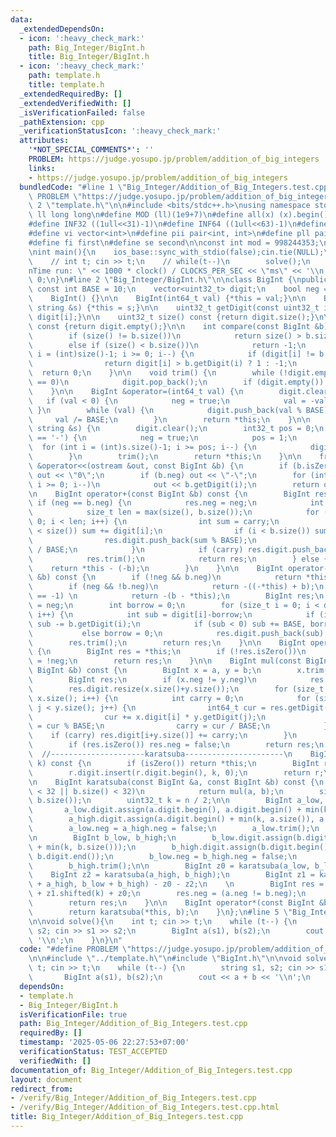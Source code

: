 ```yaml
---
data:
  _extendedDependsOn:
  - icon: ':heavy_check_mark:'
    path: Big_Integer/BigInt.h
    title: Big_Integer/BigInt.h
  - icon: ':heavy_check_mark:'
    path: template.h
    title: template.h
  _extendedRequiredBy: []
  _extendedVerifiedWith: []
  _isVerificationFailed: false
  _pathExtension: cpp
  _verificationStatusIcon: ':heavy_check_mark:'
  attributes:
    '*NOT_SPECIAL_COMMENTS*': ''
    PROBLEM: https://judge.yosupo.jp/problem/addition_of_big_integers
    links:
    - https://judge.yosupo.jp/problem/addition_of_big_integers
  bundledCode: "#line 1 \"Big_Integer/Addition_of_Big_Integers.test.cpp\"\n#define\
    \ PROBLEM \"https://judge.yosupo.jp/problem/addition_of_big_integers\"\n\n#line\
    \ 2 \"template.h\"\n\n#include <bits/stdc++.h>\nusing namespace std;\n \n#define\
    \ ll long long\n#define MOD (ll)(1e9+7)\n#define all(x) (x).begin(),(x).end()\n\
    #define INF32 ((1ull<<31)-1)\n#define INF64 ((1ull<<63)-1)\n#define inf (ll)1e18\n\
    #define vi vector<int>\n#define pii pair<int, int>\n#define pll pair<ll, ll>\n\
    #define fi first\n#define se second\n\nconst int mod = 998244353;\n\nvoid solve();\n\
    \nint main(){\n    ios_base::sync_with_stdio(false);cin.tie(NULL);\n    // cin.exceptions(cin.failbit);\n\
    \    // int t; cin >> t;\n    // while(t--)\n        solve();\n    cerr << \"\\\
    nTime run: \" << 1000 * clock() / CLOCKS_PER_SEC << \"ms\" << '\\n';\n    return\
    \ 0;\n}\n#line 2 \"Big_Integer/BigInt.h\"\n\nclass BigInt {\npublic:\n    static\
    \ const int BASE = 10;\n    vector<uint32_t> digit;\n    bool neg = false;\n\n\
    \    BigInt() {}\n\n    BigInt(int64_t val) {*this = val;}\n\n    BigInt(const\
    \ string &s) {*this = s;}\n\n    uint32_t getDigit(const uint32_t i) const {return\
    \ digit[i];}\n\n    uint32_t size() const {return digit.size();}\n\n    bool isZero()\
    \ const {return digit.empty();}\n\n    int compare(const BigInt &b) const {\n\
    \        if (size() != b.size())\n            return size() > b.size() ? 1 : -1;\n\
    \        else if (size() < b.size())\n            return -1;\n        for (int\
    \ i = (int)size()-1; i >= 0; i--) {\n            if (digit[i] != b.getDigit(i))\n\
    \                return digit[i] > b.getDigit(i) ? 1 : -1;\n        }\n      \
    \  return 0;\n    }\n\n    void trim() {\n        while (!digit.empty() && digit.back()\
    \ == 0)\n            digit.pop_back();\n        if (digit.empty()) neg = false;\n\
    \    }\n\n    BigInt &operator=(int64_t val) {\n        digit.clear();\n     \
    \   if (val < 0) {\n            neg = true;\n            val = -val;\n       \
    \ }\n        while (val) {\n            digit.push_back(val % BASE);\n       \
    \     val /= BASE;\n        }\n        return *this;\n    }\n\n    BigInt &operator=(const\
    \ string &s) {\n        digit.clear();\n        int32_t pos = 0;\n        if (s[0]\
    \ == '-') {\n            neg = true;\n            pos = 1;\n        }\n      \
    \  for (int i = (int)s.size()-1; i >= pos; i--) {\n            digit.push_back(s[i]-'0');\n\
    \        }\n        trim();\n        return *this;\n    }\n\n    friend ostream\
    \ &operator<<(ostream &out, const BigInt &b) {\n        if (b.isZero()) return\
    \ out << \"0\";\n        if (b.neg) out << \"-\";\n        for (int i = (int)b.size()-1;\
    \ i >= 0; i--)\n            out << b.getDigit(i);\n        return out;\n    }\n\
    \n    BigInt operator+(const BigInt &b) const {\n        BigInt res;\n       \
    \ if (neg == b.neg) {\n            res.neg = neg;\n            int carry = 0;\n\
    \            size_t len = max(size(), b.size());\n            for (size_t i =\
    \ 0; i < len; i++) {\n                int sum = carry;\n                if (i\
    \ < size()) sum += digit[i];\n                if (i < b.size()) sum += b.getDigit(i);\n\
    \                res.digit.push_back(sum % BASE);\n                carry = sum\
    \ / BASE;\n            }\n            if (carry) res.digit.push_back(carry);\n\
    \            res.trim();\n            return res;\n        } else {\n        \
    \    return *this - (-b);\n        }\n    }\n\n    BigInt operator-(const BigInt\
    \ &b) const {\n        if (!neg && b.neg)\n            return *this + (-b);\n\
    \        if (neg && !b.neg)\n            return -((-*this) + b);\n        if (compare(b)\
    \ == -1) \n            return -(b - *this);\n        BigInt res;\n        res.neg\
    \ = neg;\n        int borrow = 0;\n        for (size_t i = 0; i < digit.size();\
    \ i++) {\n            int sub = digit[i]-borrow;\n            if (i < b.size())\
    \ sub -= b.getDigit(i);\n            if (sub < 0) sub += BASE, borrow = 1;\n \
    \           else borrow = 0;\n            res.digit.push_back(sub);\n        }\n\
    \        res.trim();\n        return res;\n    }\n\n    BigInt operator-() const\
    \ {\n        BigInt res = *this;\n        if (!res.isZero())\n            res.neg\
    \ = !neg;\n        return res;\n    }\n\n    BigInt mul(const BigInt &a, const\
    \ BigInt &b) const {\n        BigInt x = a, y = b;\n        x.trim(); y.trim();\n\
    \        BigInt res;\n        if (x.neg != y.neg)\n            res.neg = true;\n\
    \        res.digit.resize(x.size()+y.size());\n        for (size_t i = 0; i <\
    \ x.size(); i++) {\n            int carry = 0;\n            for (size_t j = 0;\
    \ j < y.size(); j++) {\n                int64_t cur = res.getDigit(i+j) + carry;\n\
    \                cur += x.digit[i] * y.getDigit(j);\n                res.digit[i+j]\
    \ = cur % BASE;\n                carry = cur / BASE;\n            }\n        \
    \    if (carry) res.digit[i+y.size()] += carry;\n        }\n        res.trim();\n\
    \        if (res.isZero()) res.neg = false;\n        return res;\n    }\n\n  \
    \  //---------------------karatsuba----------------------\n    BigInt shifted(size_t\
    \ k) const {\n        if (isZero()) return *this;\n        BigInt r = *this;\n\
    \        r.digit.insert(r.digit.begin(), k, 0);\n        return r;\n    }    \n\
    \n    BigInt karatsuba(const BigInt &a, const BigInt &b) const {\n        if (a.size()\
    \ < 32 || b.size() < 32)\n            return mul(a, b);\n        size_t n = max(a.size(),\
    \ b.size());\n        uint32_t k = n / 2;\n\n        BigInt a_low, a_high;\n \
    \       a_low.digit.assign(a.digit.begin(), a.digit.begin() + min(k, a.size()));\n\
    \        a_high.digit.assign(a.digit.begin() + min(k, a.size()), a.digit.end());\n\
    \        a_low.neg = a_high.neg = false;\n        a_low.trim();\n        a_high.trim();\n\
    \n        BigInt b_low, b_high;\n        b_low.digit.assign(b.digit.begin(), b.digit.begin()\
    \ + min(k, b.size()));\n        b_high.digit.assign(b.digit.begin() + min(k, b.size()),\
    \ b.digit.end());\n        b_low.neg = b_high.neg = false;\n        b_low.trim();\n\
    \        b_high.trim();\n\n        BigInt z0 = karatsuba(a_low, b_low);\n    \
    \    BigInt z2 = karatsuba(a_high, b_high);\n        BigInt z1 = karatsuba(a_low\
    \ + a_high, b_low + b_high) - z0 - z2;\n    \n        BigInt res = z2.shifted(2*k)\
    \ + z1.shifted(k) + z0;\n        res.neg = (a.neg != b.neg);\n        res.trim();\n\
    \        return res;\n    }\n\n    BigInt operator*(const BigInt &b) const {\n\
    \        return karatsuba(*this, b);\n    }\n};\n#line 5 \"Big_Integer/Addition_of_Big_Integers.test.cpp\"\
    \n\nvoid solve(){\n    int t; cin >> t;\n    while (t--) {\n        string s1,\
    \ s2; cin >> s1 >> s2;\n        BigInt a(s1), b(s2);\n        cout << a + b <<\
    \ '\\n';\n    }\n}\n"
  code: "#define PROBLEM \"https://judge.yosupo.jp/problem/addition_of_big_integers\"\
    \n\n#include \"../template.h\"\n#include \"BigInt.h\"\n\nvoid solve(){\n    int\
    \ t; cin >> t;\n    while (t--) {\n        string s1, s2; cin >> s1 >> s2;\n \
    \       BigInt a(s1), b(s2);\n        cout << a + b << '\\n';\n    }\n}"
  dependsOn:
  - template.h
  - Big_Integer/BigInt.h
  isVerificationFile: true
  path: Big_Integer/Addition_of_Big_Integers.test.cpp
  requiredBy: []
  timestamp: '2025-05-06 22:27:53+07:00'
  verificationStatus: TEST_ACCEPTED
  verifiedWith: []
documentation_of: Big_Integer/Addition_of_Big_Integers.test.cpp
layout: document
redirect_from:
- /verify/Big_Integer/Addition_of_Big_Integers.test.cpp
- /verify/Big_Integer/Addition_of_Big_Integers.test.cpp.html
title: Big_Integer/Addition_of_Big_Integers.test.cpp
---
```


